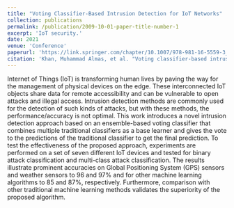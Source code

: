 ```yaml
---
title: "Voting Classifier-Based Intrusion Detection for IoT Networks"
collection: publications
permalink: /publication/2009-10-01-paper-title-number-1
excerpt: 'IoT security.'
date: 2021
venue: 'Conference'
paperurl: 'https://link.springer.com/chapter/10.1007/978-981-16-5559-3_26'
citation: 'Khan, Muhammad Almas, et al. "Voting classifier-based intrusion detection for iot networks." Advances on Smart and Soft Computing: Proceedings of ICACIn 2021. Springer Singapore, 2022..'
---
```


Internet of Things (IoT) is transforming human lives by paving the way for the management of physical devices on the edge. These interconnected IoT objects share data for remote accessibility and can be vulnerable to open attacks and illegal access. Intrusion detection methods are commonly used for the detection of such kinds of attacks, but with these methods, the performance/accuracy is not optimal. This work introduces a novel intrusion detection approach based on an ensemble-based voting classifier that combines multiple traditional classifiers as a base learner and gives the vote to the predictions of the traditional classifier to get the final prediction. To test the effectiveness of the proposed approach, experiments are performed on a set of seven different IoT devices and tested for binary attack classification and multi-class attack classification. The results illustrate prominent accuracies on Global Positioning System (GPS) sensors and weather sensors to 96 and 97% and for other machine learning algorithms to 85 and 87%, respectively. Furthermore, comparison with other traditional machine learning methods validates the superiority of the proposed algorithm.
